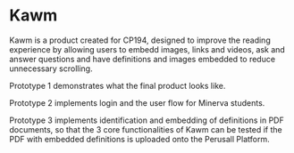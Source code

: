 # Kawm

Kawm is a product created for CP194, designed to improve the reading experience by allowing users to embedd images, links and videos, ask and answer questions and have definitions and images embedded to reduce unnecessary scrolling. 

Prototype 1 demonstrates what the final product looks like. 

Prototype 2 implements login and the user flow for Minerva students.

Prototype 3 implements identification and embedding of definitions in PDF documents, so that the 3 core functionalities of Kawm can be tested if the PDF with embedded definitions is uploaded onto the Perusall Platform. 


